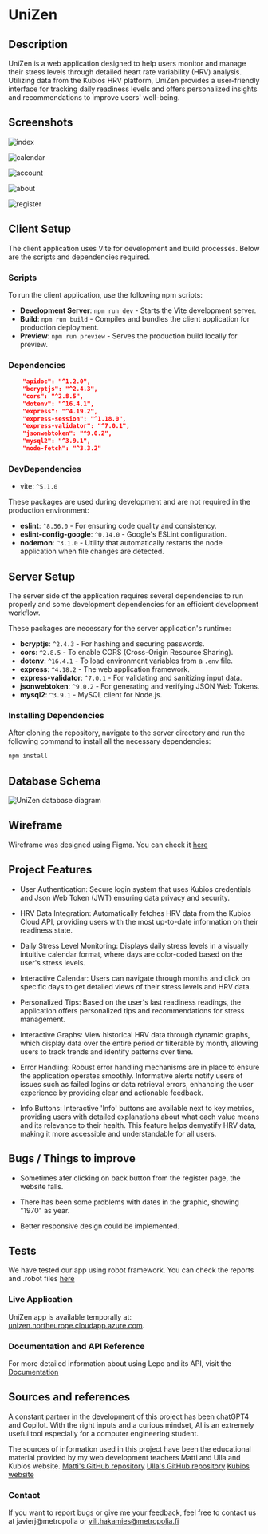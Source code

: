 # UniZen

## Description

UniZen is a web application designed to help users monitor and manage their stress levels through detailed heart rate variability (HRV) analysis. Utilizing data from the Kubios HRV platform, UniZen provides a user-friendly interface for tracking daily readiness levels and offers personalized insights and recommendations to improve users' well-being.

## Screenshots
![index](documents/screenshots/s1.png)

![calendar](documents/screenshots/s2.png)

![account](documents/screenshots/s3.png)

![about](documents/screenshots/s4.png)

![register](documents/screenshots/s5.png)

## Client Setup

The client application uses Vite for development and build processes. Below are the scripts and dependencies required.

### Scripts

To run the client application, use the following npm scripts:

- **Development Server**: `npm run dev` - Starts the Vite development server.
- **Build**: `npm run build` - Compiles and bundles the client application for production deployment.
- **Preview**: `npm run preview` - Serves the production build locally for preview.

### Dependencies
```json
    "apidoc": "^1.2.0",
    "bcryptjs": "^2.4.3",
    "cors": "^2.8.5",
    "dotenv": "^16.4.1",
    "express": "^4.19.2",
    "express-session": "^1.18.0",
    "express-validator": "^7.0.1",
    "jsonwebtoken": "^9.0.2",
    "mysql2": "^3.9.1",
    "node-fetch": "^3.3.2"
```
### DevDependencies

- vite: `^5.1.0`

These packages are used during development and are not required in the production environment:

- **eslint**: `^8.56.0` - For ensuring code quality and consistency.
- **eslint-config-google**: `^0.14.0` - Google's ESLint configuration.
- **nodemon**: `^3.1.0` - Utility that automatically restarts the node application when file changes are detected.

## Server Setup

The server side of the application requires several dependencies to run properly and some development dependencies for an efficient development workflow.

These packages are necessary for the server application's runtime:


- **bcryptjs**: `^2.4.3` - For hashing and securing passwords.
- **cors**: `^2.8.5` - To enable CORS (Cross-Origin Resource Sharing).
- **dotenv**: `^16.4.1` - To load environment variables from a `.env` file.
- **express**: `^4.18.2` - The web application framework.
- **express-validator**: `^7.0.1` - For validating and sanitizing input data.
- **jsonwebtoken**: `^9.0.2` - For generating and verifying JSON Web Tokens.
- **mysql2**: `^3.9.1` - MySQL client for Node.js.



### Installing Dependencies

After cloning the repository, navigate to the server directory and run the following command to install all the necessary dependencies:

```bash
npm install
```


## Database Schema

![UniZen database diagram](documents/database-diagram/UniZen_database_design.jpg)

## Wireframe

Wireframe was designed using Figma. You can check it [here](https://www.figma.com/file/6lmN3xYFFMHrEC2vmHnUJJ/UniZen?type=design&node-id=0-1&mode=design)


## Project Features

- User Authentication: Secure login system that uses Kubios credentials and Json Web Token (JWT) ensuring data privacy and security.

- HRV Data Integration: Automatically fetches HRV data from the Kubios Cloud API, providing users with the most up-to-date information on their readiness state.

- Daily Stress Level Monitoring: Displays daily stress levels in a visually intuitive calendar format, where days are color-coded based on the user's stress levels.

- Interactive Calendar: Users can navigate through months and click on specific days to get detailed views of their stress levels and HRV data.

- Personalized Tips: Based on the user's last readiness readings, the application offers personalized tips and recommendations for stress management.

- Interactive Graphs: View historical HRV data through dynamic graphs, which display data over the entire period or filterable by month, allowing users to track trends and identify patterns over time.

- Error Handling: Robust error handling mechanisms are in place to ensure the application operates smoothly. Informative alerts notify users of issues such as failed logins or data retrieval errors, enhancing the user experience by providing clear and actionable feedback.

- Info Buttons: Interactive 'Info' buttons are available next to key metrics, providing users with detailed explanations about what each value means and its relevance to their health. This feature helps demystify HRV data, making it more accessible and understandable for all users.

## Bugs / Things to improve

- Sometimes afer clicking on back button from the register page, the website falls.

- There has been some problems with dates in the graphic, showing "1970" as year.

- Better responsive design could be implemented.

## Tests

We have tested our app using robot framework. You can check the reports and .robot files [here](test)

### Live Application

UniZen app is available temporally at: [unizen.northeurope.cloudapp.azure.com](https://unizen.northeurope.cloudapp.azure.com).


### Documentation and API Reference

For more detailed information about using Lepo and its API, visit the [Documentation](https://unizen.northeurope.cloudapp.azure.com/docs/)

## Sources and references

A constant partner in the development of this project has been chatGPT4 and Copilot. With the right inputs and a curious mindset, AI is an extremely useful tool especially for a computer engineering student.

The sources of information used in this project have been the educational material provided by my web development teachers Matti and Ulla and Kubios website.
[Matti's GitHub repository](https://github.com/mattpe/hyte-web-dev/tree/main)
[Ulla's GitHub repository](https://github.com/UllaSe/wsk-hyte-fe-material)
[Kubios website](https://www.kubios.com/)


### Contact
If you want to report bugs or give me your feedback, feel free to contact us at javierj@metropolia or vili.hakamies@metropolia.fi
